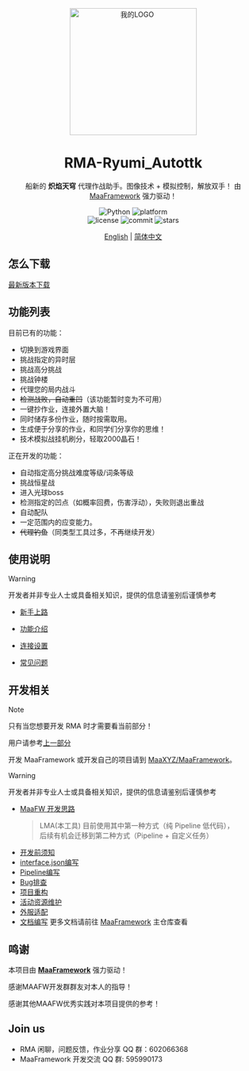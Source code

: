 <!-- markdownlint-disable MD033 MD041 -->
<div align="center">
<div align="center">
  <img src="https://raw.githubusercontent.com/Hirayama114514/RMA-Ryumi_Autottk/Assets/logo.png" 
       alt="我的LOGO" 
       width="256" 
       height="256" />
</div>

# RMA-Ryumi_Autottk

船新的 **炽焰天穹** 代理作战助手。图像技术 + 模拟控制，解放双手！
由 [MaaFramework](https://github.com/MaaXYZ/MaaFramework) 强力驱动！


</div>

<p align="center">
  <img alt="Python" src="https://img.shields.io/badge/Python-3776AB?logo=python&logoColor=white">
  <img alt="platform" src="https://img.shields.io/badge/platform-Windows%20%7C%20Linux%20%7C%20macOS-blueviolet">
  <br>
  <img alt="license" src="https://img.shields.io/github/license/Hirayama114514/RMA-Ryumi_Autottk">
  <img alt="commit" src="https://img.shields.io/github/commit-activity/m/Hirayama114514/RMA-Ryumi_Autottk">
  <img alt="stars" src="https://img.shields.io/github/stars/Hirayama114514/RMA-Ryumi_Autottk?style=social">
</p>

<div align="center">

[English](./README_en.md) | [简体中文](./README.md)

</div>

## 怎么下载
[最新版本下载](https://github.com/Hirayama114514/RMA-Ryumi_Autottk/releases) 

## 功能列表

目前已有的功能：

- 切换到游戏界面
- 挑战指定的异时层
- 挑战高分挑战
- 挑战钟楼
- 代理您的局内战斗
- ~~检测战败，自动重凹~~（该功能暂时变为不可用）
- 一键抄作业，连接外置大脑！
- 同时储存多份作业，随时按需取用。
- 生成便于分享的作业，和同学们分享你的思维！
- 技术模拟战挂机刷分，轻取2000晶石！

正在开发的功能：

- 自动指定高分挑战难度等级/词条等级
- 挑战恒星战
- 进入光球boss
- 检测指定的凹点（如概率回费，伤害浮动），失败则退出重战
- 自动配队
- 一定范围内的应变能力。
- ~~代理钓鱼~~（同类型工具过多，不再继续开发）

## 使用说明
> [!WARNING]
>
>开发者并非专业人士或具备相关知识，提供的信息请鉴别后谨慎参考

- [新手上路](./docs/zh_cn/manual/新手上路.md)

- [功能介绍](./docs/zh_cn/manual/功能介绍.md)

- [连接设置](./docs/zh_cn/manual/连接设置.md)

- [常见问题](./docs/zh_cn/manual/常见问题.md)

## 开发相关

> [!NOTE]
>
> 只有当您想要开发 RMA 时才需要看当前部分！
>
> 用户请参考[上一部分](#使用说明)
>
> 开发 MaaFramework 或开发自己的项目请到 [MaaXYZ/MaaFramework](https://github.com/MaaXYZ/MaaFramework)。

> [!WARNING]
>
>开发者并非专业人士或具备相关知识，提供的信息请鉴别后谨慎参考
- [MaaFW 开发思路](https://github.com/MaaXYZ/MaaFramework/blob/main/docs/zh_cn/1.1-%E5%BF%AB%E9%80%9F%E5%BC%80%E5%A7%8B.md#%E5%BC%80%E5%8F%91%E6%80%9D%E8%B7%AF)  
  > LMA(本工具) 目前使用其中第一种方式（纯 Pipeline 低代码），  
  > 后续有机会迁移到第二种方式（Pipeline + 自定义任务）
  > 
- [开发前须知](./docs/zh_cn/develop/开发前须知.md)
- [interface.json编写](./docs/zh_cn/develop/interface.json编写.md)
- [Pipeline编写](./docs/zh_cn/develop/Pipeline编写.md)
- [Bug排查](./docs/zh_cn/develop/Bug排查.md)
- [项目重构](./docs/zh_cn/develop/项目重构.md)
- [活动资源维护](./docs/zh_cn/develop/活动资源维护.md)
- [外服适配](./docs/zh_cn/develop/外服适配.md)
- [文档编写](./docs/zh_cn/develop/文档编写.md)
更多文档请前往 [MaaFramework](https://github.com/MaaXYZ/MaaFramework) 主仓库查看

## 鸣谢

本项目由 **[MaaFramework](https://github.com/MaaXYZ/MaaFramework)** 强力驱动！

感谢MAAFW开发群群友对本人的指导！

感谢其他MAAFW优秀实践对本项目提供的参考！

## Join us

- RMA 闲聊，问题反馈，作业分享 QQ 群：602066368
- MaaFramework 开发交流 QQ 群: 595990173
